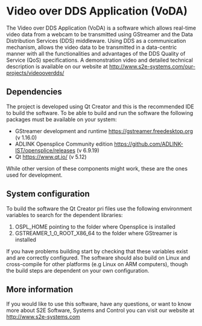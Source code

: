 # Video over DDS Application (VoDA) #

The Video over DDS Application (VoDA) is a software which allows real-time video data from a webcam to be transmitted using GStreamer and the Data Distribution Services (DDS) middleware. Using DDS as a communication mechanism, allows the video data to be transmitted in a data-centric manner with all the functionalities and advantages of the DDS Quality of Service (QoS) specifications. A demonstration video and detailed technical description is available on our website at http://www.s2e-systems.com/our-projects/videooverdds/

## Dependencies ##
The project is developed using Qt Creator and this is the recommended IDE to build the software. To be able to build and run the software the following packages must be available on your system:

- GStreamer development and runtime https://gstreamer.freedesktop.org (v 1.16.0)
- ADLINK Opensplice Community edition https://github.com/ADLINK-IST/opensplice/releases (v 6.9.19) 
- Qt https://www.qt.io/ (v 5.12)

While other version of these components might work, these are the ones used for development.

## System configuration ##

To build the software the Qt Creator pri files use the following environment variables to search for the dependent libraries:

1. OSPL_HOME pointing to the folder where Opensplice is installed
2. GSTREAMER_1_0_ROOT_X86_64 to the folder where GStreamer is installed

If you have problems building start by checking that these variables exist and are correctly configured.
The software should also build on Linux and cross-compile for other platforms (e.g Linux on ARM computers), though the build steps are dependent on your own configuration.

## More information ##

If you would like to use this software, have any questions, or want to know more about S2E Software, Systems and Control you can visit our website at http://www.s2e-systems.com
